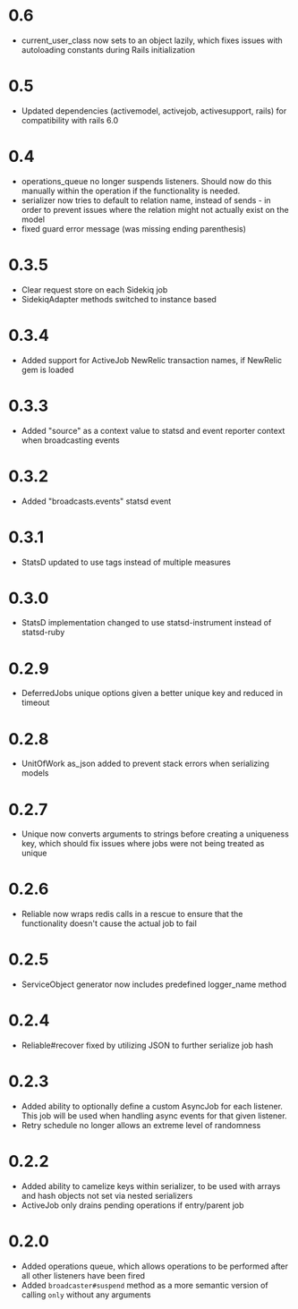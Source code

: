 # 0.6
- current_user_class now sets to an object lazily, which fixes issues with autoloading constants during Rails initialization
# 0.5
- Updated dependencies (activemodel, activejob, activesupport, rails) for compatibility with rails 6.0
# 0.4
- operations_queue no longer suspends listeners. Should now do this manually within the operation if the functionality is needed.
- serializer now tries to default to relation name, instead of sends - in order to prevent issues where the relation might not actually exist on the model
- fixed guard error message (was missing ending parenthesis)
# 0.3.5
- Clear request store on each Sidekiq job
- SidekiqAdapter methods switched to instance based 

# 0.3.4
- Added support for ActiveJob NewRelic transaction names, if NewRelic gem is loaded

# 0.3.3
- Added "source" as a context value to statsd and event reporter context when broadcasting events

# 0.3.2
- Added "broadcasts.events" statsd event

# 0.3.1
- StatsD updated to use tags instead of multiple measures

# 0.3.0
- StatsD implementation changed to use statsd-instrument instead of statsd-ruby

# 0.2.9
- DeferredJobs unique options given a better unique key and reduced in timeout

# 0.2.8
- UnitOfWork as_json added to prevent stack errors when serializing models

# 0.2.7
- Unique now converts arguments to strings before creating a uniqueness key, which should fix issues where jobs were not being treated as unique

# 0.2.6
- Reliable now wraps redis calls in a rescue to ensure that the functionality doesn't cause the actual job to fail

# 0.2.5
- ServiceObject generator now includes predefined logger_name method 

# 0.2.4
- Reliable#recover fixed by utilizing JSON to further serialize job hash

# 0.2.3
- Added ability to optionally define a custom AsyncJob for each listener. This job will be used when handling async events for that given listener.
- Retry schedule no longer allows an extreme level of randomness

# 0.2.2
- Added ability to camelize keys within serializer, to be used with arrays and hash objects not set via nested serializers
- ActiveJob only drains pending operations if entry/parent job

# 0.2.0
- Added operations queue, which allows operations to be performed after all other listeners have been fired
- Added `broadcaster#suspend` method as a more semantic version of calling `only` without any arguments